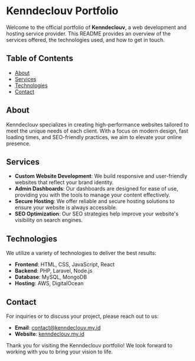 # Kenndeclouv Portfolio

Welcome to the official portfolio of **Kenndeclouv**, a web development and hosting service provider. This README provides an overview of the services offered, the technologies used, and how to get in touch.

## Table of Contents
- [About](#about)
- [Services](#services)
- [Technologies](#technologies)
- [Contact](#contact)

## About
Kenndeclouv specializes in creating high-performance websites tailored to meet the unique needs of each client. With a focus on modern design, fast loading times, and SEO-friendly practices, we aim to elevate your online presence.

## Services
- **Custom Website Development**: We build responsive and user-friendly websites that reflect your brand identity.
- **Admin Dashboards**: Our dashboards are designed for ease of use, providing you with the tools to manage your content effectively.
- **Secure Hosting**: We offer reliable and secure hosting solutions to ensure your website is always accessible.
- **SEO Optimization**: Our SEO strategies help improve your website's visibility on search engines.

## Technologies
We utilize a variety of technologies to deliver the best results:
- **Frontend**: HTML, CSS, JavaScript, React
- **Backend**: PHP, Laravel, Node.js
- **Database**: MySQL, MongoDB
- **Hosting**: AWS, DigitalOcean

## Contact
For inquiries or to discuss your project, please reach out to us:
- **Email**: contact@kenndeclouv.my.id
- **Website**: [kenndeclouv.my.id](https://kenndeclouv.my.id)

Thank you for visiting the Kenndeclouv portfolio! We look forward to working with you to bring your vision to life.

